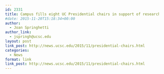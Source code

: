 ```yaml
---
id: 2331
title: Campus fills eight UC Presidential chairs in support of research mission
#date: 2015-11-20T15:18:34+00:00
author:
  - Joan Springhetti
author_link:
  - jspringh@ucsc.edu
layout: post
link_post: http://news.ucsc.edu/2015/11/presidential-chairs.html
categories:
  - News
format: link
link_post: http://news.ucsc.edu/2015/11/presidential-chairs.html
---
```

